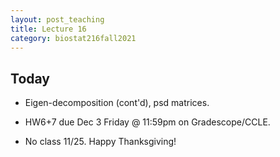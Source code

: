 ```yaml
---
layout: post_teaching
title: Lecture 16
category: biostat216fall2021
---
```


## Today

* Eigen-decomposition (cont'd), psd matrices.

* HW6+7 due Dec 3 Friday @ 11:59pm on Gradescope/CCLE.

* No class 11/25. Happy Thanksgiving!
